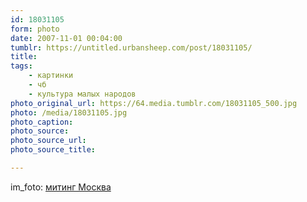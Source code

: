 ```yaml
---
id: 18031105
form: photo
date: 2007-11-01 00:04:00
tumblr: https://untitled.urbansheep.com/post/18031105/
title:
tags:
    - картинки
    - чб
    - культура малых народов
photo_original_url: https://64.media.tumblr.com/18031105_500.jpg
photo: /media/18031105.jpg
photo_caption: 
photo_source:
photo_source_url:
photo_source_title:

---
```


<p>im_foto: <a href="http://www.flickr.com/photos/39332868@N00/454232184">митинг Москва</a></p>
